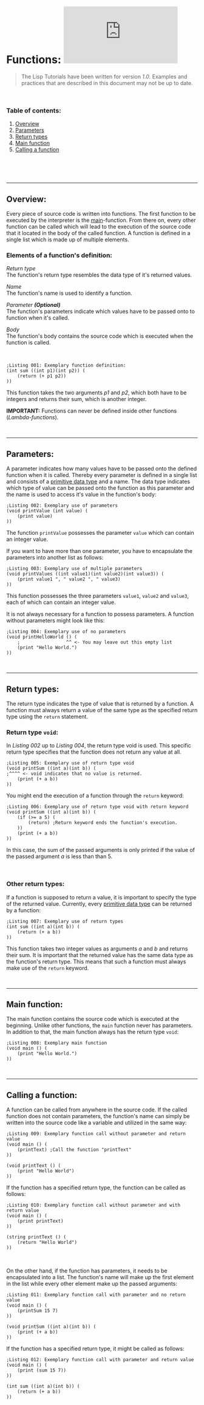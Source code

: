 # Functions: ![](https://img.shields.io/github/size/ChosenChris/LISP-Interpreter/Documentation/Lisp/Functions.md?label=File%20size)
> The Lisp Tutorials have been written for version _1.0_. Examples and practices that are described in this document may not be up to date.

<br/>

### Table of contents:
1. [Overview](#overview)
2. [Parameters](#parameters)
3. [Return types](#return)
4. [Main function](#main)
5. [Calling a function](#call)

<br/>
<br/>
<br/>

***

## Overview: <a name="overview"></a>

Every piece of source code is written into functions. The first function to be executed by the interpreter is the [main](#main)-function. From there on, every other function can be called which will lead to the execution of the source code that it located in the body of the called function. A function is defined in a single list which is made up of multiple elements.

### Elements of a function's definition:
_Return type_
<br>
The function's return type resembles the data type of it's returned values.

_Name_
<br/>
The function's name is used to identify a function.

_Parameter **(Optional)**_
<br/>
The function's parameters indicate which values have to be passed onto to function when it's called.

_Body_
<br/>
The function's body contains the source code which is executed when the function is called.

<br/>

```Lisp
;Listing 001: Exemplary function definition:
(int sum ((int p1)(int p2)) (
    (return (+ p1 p2))
))
```
This function takes the two arguments _p1_ and _p2_, which both have to be integers and returns their sum, which is another integer.

**IMPORTANT:** Functions can never be defined inside other functions (_Lambda-functions_).

<br/>

***

## Parameters: <a name="parameters"></a>

A parameter indicates how many values have to be passed onto the defined function when it is called. Thereby every parameter is defined in a single list and consists of a [primitive data type](https://github.com/ChosenChris/LISP-Interpreter/blob/main/Documentation/Lisp/Data%20types.md#primitive-data-types-) and a name. The data type indicates which type of value can be passed onto the function as this parameter and the name is used to access it's value in the function's body:
```Lisp
;Listing 002: Exemplary use of parameters
(void printValue (int value) (
    (print value)
))
```
The function `printValue` possesses the parameter `value` which can contain an integer value.

If you want to have more than one parameter, you have to encapsulate the parameters into another list as follows:
```Lisp
;Listing 003: Exemplary use of multiple parameters
(void printValues ((int value1)(int value2)(int value3)) (
    (print value1 ", " value2 ", " value3)
))
```
This function possesses the three parameters `value1`, `value2` and `value3`, each of which can contain an integer value.

It is not always necessary for a function to possess parameters. A function without parameters might look like this:
```Lisp
;Listing 004: Exemplary use of no parameters
(void printHelloWorld () (
    ;                 ^^ <- You may leave out this empty list
    (print "Hello World.")
))
```

<br/>

***

## Return types: <a name="return"></a>

The return type indicates the type of value that is returned by a function. A function must always return a value of the same type as the specified return type using the `return` statement.

### Return type `void`:
In _Listing 002_ up to _Listing 004_, the return type void is used. This specific return type specifies that the function does not return any value at all.
```Lisp
;Listing 005: Exemplary use of return type void
(void printSum ((int a)(int b)) (
;^^^^ <- void indicates that no value is returned.
    (print (+ a b))
))
```
You might end the execution of a function through the `return` keyword:
```Lisp
;Listing 006: Exemplary use of return type void with return keyword
(void printSum ((int a)(int b)) (
    (if (>= a 5) (
        (return) ;Return keyword ends the function's execution.
    ))
    (print (+ a b))
))
```
In this case, the sum of the passed arguments is only printed if the value of the passed argument _a_ is less than than 5.

<br/>

### Other return types:
If a function is supposed to return a value, it is important to specify the type of the returned value. Currently, every [primitive data type](https://github.com/ChosenChris/LISP-Interpreter/blob/main/Documentation/Lisp/Data%20types.md#primitive-data-types-) can be returned by a function:
```Lisp
;Listing 007: Exemplary use of return types
(int sum ((int a)(int b)) (
    (return (+ a b))
))
```
This function takes two integer values as arguments _a_ and _b_ and returns their sum. It is important that the returned value has the same data type as the function's return type. This means that such a function must always make use of the `return` keyword.

<br/>

***

## Main function: <a name="main"></a>

The main function contains the source code which is executed at the beginning. Unlike other functions, the `main` function never has parameters. In addition to that, the main function always has the return type `void`:
```Lisp
;Listing 008: Exemplary main function
(void main () (
    (print "Hello World.")
))
```

<br/>

***

## Calling a function: <a name="call"></a>

A function can be called from anywhere in the source code. If the called function does not contain parameters, the function's name can simply be written into the source code like a variable and utilized in the same way:
```Lisp
;Listing 009: Exemplary function call without parameter and return value
(void main () (
    (printText) ;Call the function "printText"
))

(void printText () (
    (print "Hello World")
))
```
If the function has a specified return type, the function can be called as follows:
```Lisp
;Listing 010: Exemplary function call without parameter and with return value
(void main () (
    (print printText)
))

(string printText () (
    (return "Hello World")
))
```

<br/>

On the other hand, if the function has parameters, it needs to be encapsulated into a list. The function's name will make up the first element in the list while every other element make up the passed arguments:
```Lisp
;Listing 011: Exemplary function call with parameter and no return value
(void main () (
    (printSum 15 7)
))

(void printSum ((int a)(int b)) (
    (print (+ a b))
))
```
If the function has a specified return type, it might be called as follows:
```Lisp
;Listing 012: Exemplary function call with parameter and return value
(void main () (
    (print (sum 15 7))
))

(int sum ((int a)(int b)) (
    (return (+ a b))
))
```
